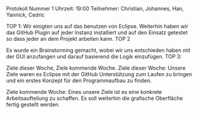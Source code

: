 Protokoll Nummer 1
Uhrzeit: 19:00
Teilnehmer: Christian, Johannes, Han, Yannick, Cedric

TOP 1:
Wir einigten uns auf das benutzen von Eclipse. Weiterhin haben wir das GitHub Plugin auf jeder Instanz installiert und auf den Einsatz getestet so dass jeder an dem Projekt arbeiten kann.
TOP 2

Es wurde ein Brainstorming gemacht, wobei wir uns entschieden haben mit der GUI anzufangen und darauf basierend die Logik einzufügen. 
TOP 3:

Ziele dieser Woche, Ziele kommende Woche.
Ziele dieser Woche:
Unsere Ziele waren es Eclipse mit der GitHub Unterstützung zum Laufen zu bringen und ein erstes Konzept für den Programmaufbau zu finden.

Ziele kommende Woche:
Eines unsere Ziele ist es eine konkrete Arbeitsaufteilung zu schaffen. Es soll weiterhin die grafische Oberfläche fertig gestellt werden. 
